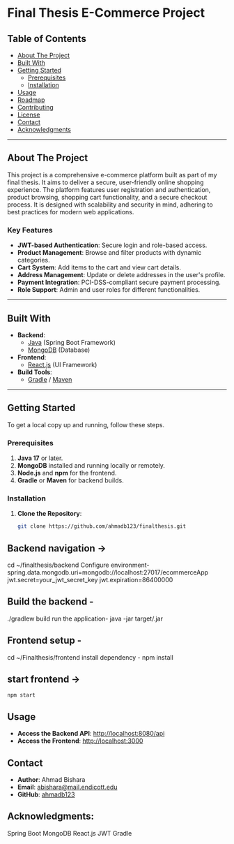 # Final Thesis E-Commerce Project

## Table of Contents
- [About The Project](#about-the-project)
- [Built With](#built-with)
- [Getting Started](#getting-started)
  - [Prerequisites](#prerequisites)
  - [Installation](#installation)
- [Usage](#usage)
- [Roadmap](#roadmap)
- [Contributing](#contributing)
- [License](#license)
- [Contact](#contact)
- [Acknowledgments](#acknowledgments)

---

## About The Project
This project is a comprehensive e-commerce platform built as part of my final thesis. It aims to deliver a secure, user-friendly online shopping experience. The platform features user registration and authentication, product browsing, shopping cart functionality, and a secure checkout process. It is designed with scalability and security in mind, adhering to best practices for modern web applications.

### Key Features
- **JWT-based Authentication**: Secure login and role-based access.
- **Product Management**: Browse and filter products with dynamic categories.
- **Cart System**: Add items to the cart and view cart details.
- **Address Management**: Update or delete addresses in the user's profile.
- **Payment Integration**: PCI-DSS-compliant secure payment processing.
- **Role Support**: Admin and user roles for different functionalities.

---

## Built With
- **Backend**:
  - [Java](https://www.java.com/) (Spring Boot Framework)
  - [MongoDB](https://www.mongodb.com/) (Database)
- **Frontend**:
  - [React.js](https://reactjs.org/) (UI Framework)
- **Build Tools**:
  - [Gradle](https://gradle.org/) / [Maven](https://maven.apache.org/)

---

## Getting Started

To get a local copy up and running, follow these steps.

### Prerequisites
1. **Java 17** or later.
2. **MongoDB** installed and running locally or remotely.
3. **Node.js** and **npm** for the frontend.
4. **Gradle** or **Maven** for backend builds.

### Installation

1. **Clone the Repository**:
   ```bash
   git clone https://github.com/ahmadb123/finalthesis.git
  ## Backend navigation ->
  cd ~/finalthesis/backend
  Configure environment-
  spring.data.mongodb.uri=mongodb://localhost:27017/ecommerceApp
  jwt.secret=your_jwt_secret_key
  jwt.expiration=86400000
  
  ## Build the backend - 
  ./gradlew build
  run the application-
  java -jar target/<your-jar-file>.jar

  ## Frontend setup - 
  cd ~/Finalthesis/frontend
    install dependency - 
    npm install
  ## start frontend -> 
    npm start 

  
## Usage
- **Access the Backend API**: [http://localhost:8080/api](http://localhost:8080/api)
- **Access the Frontend**: [http://localhost:3000](http://localhost:3000)



## Contact
- **Author**: Ahmad Bishara  
- **Email**: [abishara@mail.endicott.edu](mailto:abishara@mail.endicott.edu)  
- **GitHub**: [ahmadb123](https://github.com/ahmadb123)


## Acknowledgments: 
   Spring Boot
   MongoDB
   React.js
   JWT
   Gradle




  


